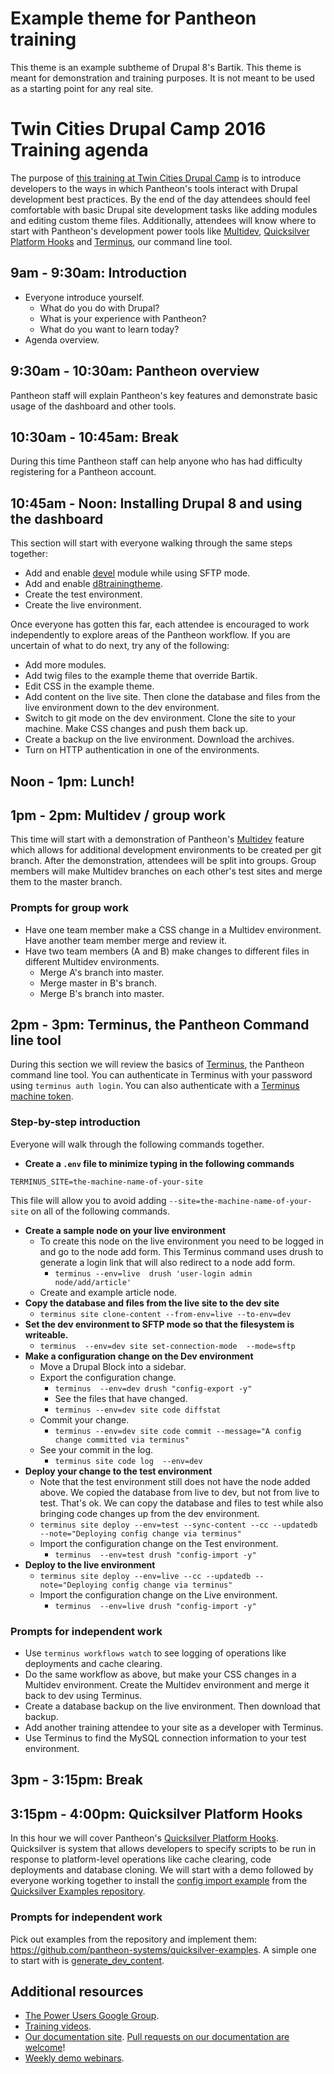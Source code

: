 # Example theme for Pantheon training

This theme is an example subtheme of Drupal 8's Bartik. This theme is meant for demonstration and training purposes. It is not meant to be used as a starting point for any real site.

# Twin Cities Drupal Camp 2016 Training agenda

The purpose of [this training at Twin Cities Drupal Camp](http://2016.tcdrupal.org/trainings/pantheon) is to introduce developers to the ways in which Pantheon's tools interact with Drupal development best practices. By the end of the day attendees should feel comfortable with basic Drupal site development tasks like adding modules and editing custom theme files. Additionally, attendees will know where to start with Pantheon's development power tools like [Multidev], [Quicksilver Platform Hooks] and [Terminus], our command line tool.


## 9am - 9:30am: Introduction

* Everyone introduce yourself.
  * What do you do with Drupal?	
  * What is your experience with Pantheon?
  * What do you want to learn today?
* Agenda overview.

## 9:30am - 10:30am: Pantheon overview

Pantheon staff will explain Pantheon's key features and demonstrate basic usage of the dashboard and other tools.

## 10:30am - 10:45am: Break

During this time Pantheon staff can help anyone who has had difficulty registering for a Pantheon account.

## 10:45am - Noon: Installing Drupal 8 and using the dashboard

This section will start with everyone walking through the same steps together:

* Add and enable [devel] module while using SFTP mode.
* Add and enable [d8trainingtheme].
* Create the test environment.
* Create the live environment.

Once everyone has gotten this far, each attendee is encouraged to work independently to explore areas of the Pantheon workflow. If you are uncertain of what to do next, try any of the following:

* Add more modules.
* Add twig files to the example theme that override Bartik.
* Edit CSS in the example theme.
* Add content on the live site. Then clone the database and files from the live environment down to the dev environment.
* Switch to git mode on the dev environment. Clone the site to your machine. Make CSS changes and push them back up.
* Create a backup on the live environment. Download the archives.
* Turn on HTTP authentication in one of the environments.

## Noon - 1pm: Lunch!


## 1pm - 2pm: Multidev / group work

This time will start with a demonstration of Pantheon's [Multidev] feature which allows for additional development environments to be created per git branch. After the demonstration, attendees will be split into groups. Group members will make Multidev branches on each other's test sites and merge them to the master branch.

### Prompts for group work

* Have one team member make a CSS change in a Multidev environment. Have another team member merge and review it.
* Have two team members (A and B) make changes to different files in different Multidev environments.
  * Merge A's branch into master.
  * Merge master in B's branch.
  * Merge B's branch into master.

## 2pm - 3pm: Terminus, the Pantheon Command line tool

During this section we will review the basics of [Terminus][], the Pantheon command line tool.  You can authenticate in Terminus with your password using `terminus auth login`. You can also authenticate with a [Terminus machine token][terminus token].

### Step-by-step introduction

Everyone will walk through the following commands together.

* **Create a `.env` file to minimize typing in the following commands**

```
TERMINUS_SITE=the-machine-name-of-your-site
```
This file will allow you to avoid adding `--site=the-machine-name-of-your-site` on all of the following commands.

* **Create a sample node on your live environment**
  * To create this node on the live environment you need to be logged in and go to the node add form. This Terminus command uses drush to generate a login link that will also redirect to a node add form.
    * `terminus --env=live  drush 'user-login admin  node/add/article' `
  * Create and example article node.
* **Copy the database and files from the live site to the dev site**
  * `terminus site clone-content --from-env=live --to-env=dev`
* **Set the dev environment to SFTP mode so that the filesystem is writeable.**
  *  `terminus  --env=dev site set-connection-mode  --mode=sftp`
* **Make a configuration change on the Dev environment**
  * Move a Drupal Block into a sidebar.
  * Export the configuration change.
    * `terminus  --env=dev drush "config-export -y"`
    * See the files that have changed.
    * `terminus --env=dev site code diffstat`
  * Commit your change.
    * `terminus --env=dev site code commit --message="A config change committed via terminus"`
  * See your commit in the log.
    * `terminus site code log  --env=dev`
* **Deploy your change to the test environment**
  * Note that the test environment still does not have the node added above. We copied the database from live to dev, but not from live to test. That's ok. We can copy the database and files to test while also bringing code changes up from the dev environment.
  * `terminus site deploy --env=test --sync-content --cc --updatedb --note="Deploying config change via terminus"`
  * Import the configuration change on the Test environment.
    * `terminus  --env=test drush "config-import -y"`
* **Deploy to the live environment**
  * `terminus site deploy --env=live --cc --updatedb --note="Deploying config change via terminus"`
  * Import the configuration change on the Live environment.
    * `terminus  --env=live drush "config-import -y"`


### Prompts for independent work

* Use `terminus workflows watch` to see logging of operations like deployments and cache clearing.
* Do the same workflow as above, but make your CSS changes in a Multidev environment. Create the Multidev environment and merge it back to dev using Terminus.
* Create a database backup on the live environment. Then download that backup.
* Add another training attendee to your site as a developer with Terminus.
* Use Terminus to find the MySQL connection information to your test environment.

## 3pm - 3:15pm: Break

## 3:15pm - 4:00pm: Quicksilver Platform Hooks

In this hour we will cover Pantheon's [Quicksilver Platform Hooks]. Quicksilver is system that allows developers to specify scripts to be run in response to platform-level operations like cache clearing, code deployments and database cloning. We will start with a demo followed by everyone working together to install the [config import example](https://github.com/pantheon-systems/quicksilver-examples/tree/master/drush_config_import) from the [Quicksilver Examples repository].


### Prompts for independent work

Pick out examples from the repository and implement them: https://github.com/pantheon-systems/quicksilver-examples. A simple one to start with is [generate_dev_content].


## Additional resources

* [The Power Users Google Group].
* [Training videos].
* [Our documentation site]. [Pull requests on our documentation are welcome]!
* [Weekly demo webinars].


[devel]: https://www.drupal.org/project/devel
[d8trainingtheme]: https://github.com/stevector/d8trainingtheme
[Multidev]: https://pantheon.io/docs/articles/sites/multidev/ 'Environments per branch'
[Quicksilver Platform Hooks]: https://pantheon.io/docs/articles/sites/quicksilver/ 'Respond to platform-level events with Quicksilver'
[Terminus]: http://github.com/pantheon-systems/terminus "The Pantheon command line tool"
[drush]: http://www.drush.org/en/master/ "Drupal's command line tool"
[terminus token]: https://pantheon.io/docs/articles/local/cli/machine-tokens/ "Create a terminus token with your account"
[debugging example]: https://github.com/pantheon-systems/quicksilver-examples/tree/master/debugging_example "Print debugging output to terminus workflows watch"
[Quicksilver Examples repository]: https://github.com/pantheon-systems/quicksilver-examples/tree/master/debugging_example "A GitHub repository of example Quicksilver script."
[generate_dev_content]: https://github.com/pantheon-systems/quicksilver-examples/tree/master/generate_dev_content
[The Power Users Google Group]: https://pantheon.io/docs/articles/power-users/
[Training videos]: https://pantheon.io/essential-training
[Our documentation site]: https://pantheon.io/docs/
[Pull requests on our documentation are welcome]: https://github.com/pantheon-systems/documentation
[Weekly demo webinars]: https://pantheon.io/pantheon-product-demo
